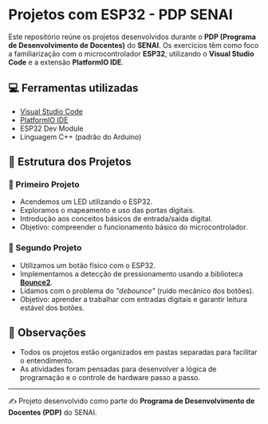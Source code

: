 # Projetos com ESP32 - PDP SENAI

Este repositório reúne os projetos desenvolvidos durante o **PDP (Programa de Desenvolvimento de Docentes)** do **SENAI**. Os exercícios têm como foco a familiarização com o microcontrolador **ESP32**, utilizando o **Visual Studio Code** e a extensão **PlatformIO IDE**.

## 💻 Ferramentas utilizadas

- [Visual Studio Code](https://code.visualstudio.com/)
- [PlatformIO IDE](https://platformio.org/install/ide?install=vscode)
- ESP32 Dev Module
- Linguagem C++ (padrão do Arduino)

## 📁 Estrutura dos Projetos

### 📂 Primeiro Projeto

- Acendemos um LED utilizando o ESP32.
- Exploramos o mapeamento e uso das portas digitais.
- Introdução aos conceitos básicos de entrada/saída digital.
- Objetivo: compreender o funcionamento básico do microcontrolador.

### 📂 Segundo Projeto

- Utilizamos um botão físico com o ESP32.
- Implementamos a detecção de pressionamento usando a biblioteca **[Bounce2](https://github.com/thomasfredericks/Bounce2)**.
- Lidamos com o problema do _"debounce"_ (ruído mecânico dos botões).
- Objetivo: aprender a trabalhar com entradas digitais e garantir leitura estável dos botões.

## 📌 Observações

- Todos os projetos estão organizados em pastas separadas para facilitar o entendimento.
- As atividades foram pensadas para desenvolver a lógica de programação e o controle de hardware passo a passo.

---

✍️ Projeto desenvolvido como parte do **Programa de Desenvolvimento de Docentes (PDP)** do SENAI.
